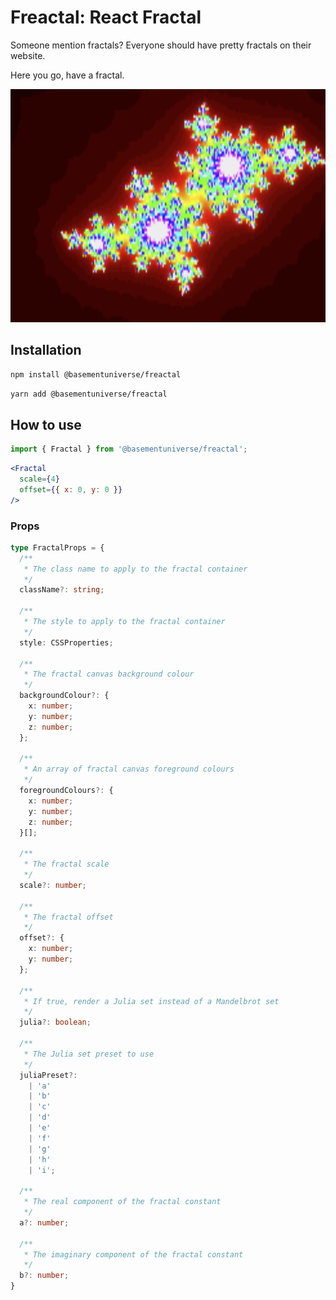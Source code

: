 # Freactal: React Fractal

Someone mention fractals? Everyone should have pretty fractals on their website.

Here you go, have a fractal.

![preview](preview.png "Preview")

## Installation

```bash
npm install @basementuniverse/freactal
```
```bash
yarn add @basementuniverse/freactal
```

## How to use

```typescript
import { Fractal } from '@basementuniverse/freactal';
```

```jsx
<Fractal
  scale={4}
  offset={{ x: 0, y: 0 }}
/>
```

### Props

```typescript
type FractalProps = {
  /**
   * The class name to apply to the fractal container
   */
  className?: string;

  /**
   * The style to apply to the fractal container
   */
  style: CSSProperties;

  /**
   * The fractal canvas background colour
   */
  backgroundColour?: {
    x: number;
    y: number;
    z: number;
  };

  /**
   * An array of fractal canvas foreground colours
   */
  foregroundColours?: {
    x: number;
    y: number;
    z: number;
  }[];

  /**
   * The fractal scale
   */
  scale?: number;

  /**
   * The fractal offset
   */
  offset?: {
    x: number;
    y: number;
  };

  /**
   * If true, render a Julia set instead of a Mandelbrot set
   */
  julia?: boolean;

  /**
   * The Julia set preset to use
   */
  juliaPreset?:
    | 'a'
    | 'b'
    | 'c'
    | 'd'
    | 'e'
    | 'f'
    | 'g'
    | 'h'
    | 'i';

  /**
   * The real component of the fractal constant
   */
  a?: number;

  /**
   * The imaginary component of the fractal constant
   */
  b?: number;
}
```
